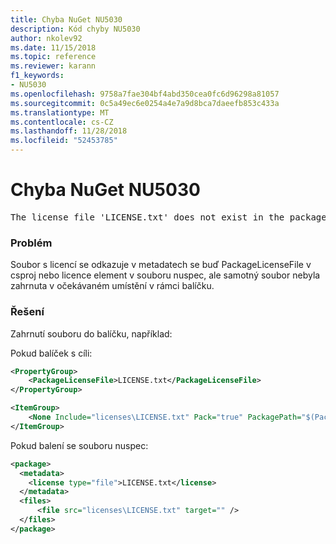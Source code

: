 ```yaml
---
title: Chyba NuGet NU5030
description: Kód chyby NU5030
author: nkolev92
ms.date: 11/15/2018
ms.topic: reference
ms.reviewer: karann
f1_keywords:
- NU5030
ms.openlocfilehash: 9758a7fae304bf4abd350cea0fc6d96298a81057
ms.sourcegitcommit: 0c5a49ec6e0254a4e7a9d8bca7daeefb853c433a
ms.translationtype: MT
ms.contentlocale: cs-CZ
ms.lasthandoff: 11/28/2018
ms.locfileid: "52453785"
---
```

# <a name="nuget-error-nu5030"></a>Chyba NuGet NU5030
<pre>The license file 'LICENSE.txt' does not exist in the package.</pre>

### <a name="issue"></a>Problém

Soubor s licencí se odkazuje v metadatech se buď PackageLicenseFile v csproj nebo licence element v souboru nuspec, ale samotný soubor nebyla zahrnuta v očekávaném umístění v rámci balíčku.


### <a name="solution"></a>Řešení

Zahrnutí souboru do balíčku, například:

Pokud balíček s cíli:
```xml
<PropertyGroup>
    <PackageLicenseFile>LICENSE.txt</PackageLicenseFile>
</PropertyGroup>

<ItemGroup>
    <None Include="licenses\LICENSE.txt" Pack="true" PackagePath="$(PackageLicenseFile)" />
</ItemGroup>
```

Pokud balení se souboru nuspec:
```xml
<package>
  <metadata>
    <license type="file">LICENSE.txt</license>
  </metadata>
  <files>
      <file src="licenses\LICENSE.txt" target="" />
  </files>
</package>
```